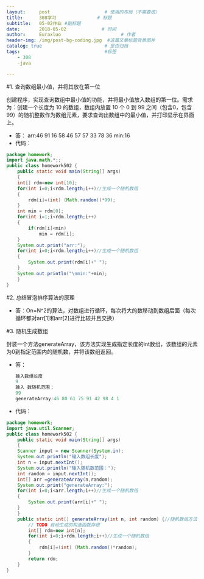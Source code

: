 ```yaml
---
layout:     post                    # 使用的布局（不需要改）
title:      308学习               # 标题 
subtitle:   05-02作业 #副标题
date:       2018-05-02             # 时间
author:     Euraxluo                      # 作者
header-img: /img/post-bg-coding.jpg  #这篇文章标题背景图片
catalog: true                       # 是否归档
tags:                               #标签
    - 308
    -java

---
```


#1.  查询数组最小值，并将其放在第一位

创建程序，实现查询数组中最小值的功能，并将最小值放入数组的第一位。需求为：创建一个长度为 10 的数组，数组内放置 10 个 0 到 99 之间（包含0，包含99）的随机整数作为数组元素，要求查询出数组中的最小值，并打印显示在界面上。
+ 答：
  arr:46 91 16 58 46 57 57 33 78 36 
  min:16
+ 代码：
```java
package homework;
import java.math.*;;
public class homework502 {
	public static void main(String[] args)
	{
	int[] rdm=new int[10];
	for(int i=0;i<rdm.length;i++)//生成一个随机数组
	{
		rdm[i]=(int) (Math.random()*99);
	}
	int min = rdm[0];
	for(int i=1;i<rdm.length;i++)
	{
		if(rdm[i]<min)
			min = rdm[i];
	}
	System.out.print("arr:");
	for(int i=0;i<rdm.length;i++)//生成一个随机数组
	{
		System.out.print(rdm[i]+" ");
	}
	System.out.println("\nmin:"+min);
	}
}

```

#2. 总结冒泡排序算法的原理
+ 答：On=N^2的算法，对数组进行循环，每次将大的数移动到数组后面（每次循环都对arr[1]和arr[2]进行比较并且交换）

#3. 随机生成数组

封装一个方法generateArray，该方法实现生成指定长度的int数组，该数组的元素为0到指定范围内的随机数，并将该数组返回。
+ 答：

  ```java
  输入数组长度
  9
  输入 数随机范围：
  99
  generateArray:46 80 61 75 91 42 98 4 1 
  ```

+ 代码：
```java
package homework;
import java.util.Scanner;
public class homework502 {
	public static void main(String[] args)
	{
	Scanner input = new Scanner(System.in);
	System.out.println("输入数组长度");
	int n = input.nextInt();
	System.out.println("输入随机数范围：");
	int random = input.nextInt();
	int[] arr =generateArray(n,random);
	System.out.print("generateArray:");
	for(int i=0;i<arr.length;i++)//生成一个随机数组
	{
		System.out.print(arr[i]+" ");
	}
	}
	public static int[] generateArray(int n, int random) {//随机数组方法
		// TODO 自动生成的构造函数存根
		int[] rdm=new int[n];
		for(int i=0;i<rdm.length;i++)//生成一个随机数组
		{
			rdm[i]=(int) (Math.random()*random);
		}
		return rdm;
	}
}

```